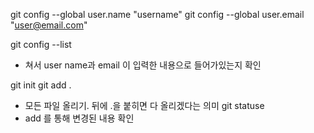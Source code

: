git config --global user.name "username"
git config --global user.email "user@email.com"

git config --list
 + 쳐서 user name과 email 이 입력한 내용으로 들어가있는지 확인  

git init
git add .
  + 모든 파일 올리기. 뒤에 .을 붙히면 다 올리겠다는 의미 
git statuse
  + add 를 통해 변경된 내용 확인  
